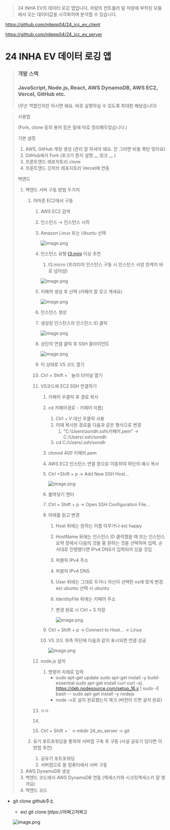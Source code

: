 > 24 INHA EV의 데이터 로깅 앱입니다. 차량의 컨트롤러 밑 차량에 부착된 모듈에서 오는 데이터값을 시각화하며 분석할 수 있습니다.
> 

https://github.com/nitepp04/24_icc_ev_client

https://github.com/nitepp04/24_icc_ev_server

# 24 INHA EV 데이터 로깅 앱

> ### 개발 스택
> 
> 
> ### JavaScript, Node.js, React, AWS DynamoDB, AWS EC2, Vercel, GitHub etc.
> 
> (무슨 역할인지만 아시면 돼요. 바로 실행하실 수 있도록 최대한 해놨습니다)
> 

> 사용법
> 
> 
> (Fork, clone 등의 용어 등은 밑에 따로 정리해두었습니다.)
> 
> 기본 설정
> 
> 1. AWS, GitHub 계정 생성 (관리 잘 하셔야 돼요. 안 그러면 비용 폭탄 맞아요)
> 2. GitHub에서 Fork (포크가 뭔지 설명 __ 링크 __ )
> 3. 프론트엔드 레포지토리 clone
> 4. 프론트엔드 깃허브 레포지토리 Vercel에 연동
> 
> 백엔드
> 
> 1. 백엔드 서버 구동 방법 두가지
>     1. 아마존 EC2에서 구동
>         1. AWS EC2 검색
>         2. 인스턴스 → 인스턴스 시작
>         3. Amazon Linux 또는 Ubuntu 선택
>             
>             ![image.png](attachment:07872886-bd80-4794-b461-7ed9bc5364ff:image.png)
>             
>         4. 인스턴스 유형 [t3.mini](http://t3.mini) 이상 추천 
>             1. t3.micro (프리티어 인스턴스 구동 시 인스턴스 사양 한계치 바로 넘어섬)
>             
>             ![image.png](attachment:f6e08520-34ef-418d-9a35-5bcd4d661575:image.png)
>             
>         5. 키페어 생성 후 선택 (키페어 잘 갖고 계세요)
>             
>             ![image.png](attachment:4160f0ad-79ce-43d5-931b-d4c3eb5fd91e:image.png)
>             
>         6. 인스턴스 생성
>         7. 생성된 인스턴스의 인스턴스 ID 클릭
>             
>             ![image.png](attachment:08b7378a-c05a-4c1a-97e2-976498443683:image.png)
>             
>         8. 상단의 연결 클릭 후 SSH 클라이언트
>             
>             ![image.png](attachment:a2b697d1-4294-486d-ab83-313097a51be2:image.png)
>             
>         9. 이 상태로 VS 코드 열기
>         10. Ctrl + Shift + ` 눌러 터미널 열기
>         11. VS코드에 EC2 SSH 연결하기
>             1. 키페어 우클릭 후 경로 복사
>             2. cd 키페어경로 - 키페어 이름)
>                 1. Ctrl + V 대신 우클릭 사용
>                 2. 이때 복사된 경로를 다음과 같은 형식으로 변경
>                     1. "C:\Users\sondh\.ssh\키페어.pem” → C:/Users/.ssh/sondh
>                 3. cd C:/Users/.ssh/sondh
>             3. chmod 400 키페어.pem
>             4. AWS EC2 인스턴스 연결 창으로 이동하여 하단의 예시 복사
>             5. Ctrl +Shift + p → Add New SSH Host…
>                 
>                 ![image.png](attachment:fccce8bf-aa9d-4cf3-9b4b-8ec2c8e833e5:image.png)
>                 
>             6. 붙여넣기 엔터
>             7. Ctrl + Shift + p → Open SSH Configuration File...
>             8. 아래를 읽고 변경
>                 1. Host 뒤에는 원하는 이름 아무거나 ex) happy
>                 2. HostName 뒤에는 인스턴스 ID 클릭했을 때 뜨는 인스턴스 요약 창에서 다음의 것들 중 원하는 것을 선택하여 입력.  순서대로 진행했다면 IPv4 DNS가 입력되어 있을 것임
>                 3. 퍼블릭 IPv4 주소
>                 4. 퍼블릭 IPv4 DNS
>                 5. User 뒤에는 그대로 두거나 자신이 선택한 os에 맞게 변경. ex) ubuntu 선택 시 ubuntu
>                 6. IdentityFile 뒤에는 키페어 주소
>                 7. 변경 완료 시 Ctrl + S 저장
>                     
>                     ![image.png](attachment:952b3618-f768-483c-a498-9ad9f9dc107a:image.png)
>                     
>             9. Ctrl + Shift + p → Connect to Host… → Linux
>             10. VS 코드 좌측 하단에 다음과 같이 표시되면 연결 성공
>                 
>                 ![image.png](attachment:b0c44768-1a58-444b-aded-a4b8defdb08a:image.png)
>                 
>         12. node.js 설치
>             1. 명령어 차례로 입력
>                 - sudo apt-get update
>                 sudo apt-get install -y build-essential
>                 sudo apt-get install curl
>                 curl -sL https://deb.nodesource.com/setup_16.x | sudo -E bash --
>                 sudo apt-get install -y nodejs
>                 - node -v로 설치 완료됐는지 체크 (버전이 뜨면 설치 완료)
>         13. ㅇㅇ
>         14. 
>         15. Ctrl + Shift + ` → mkdir 24_ev_server → git 
>         
>     2. 유기 포트포워딩을 통하여 서버컴 구축 후 구동 (사설 공유기 있다면 이 방법 추천)
>         1. 공유기 포트포워딩
>         2. 서버컴으로 쓸 컴퓨터에서 서버 구동
> 2. AWS DynamoDB 생성
> 3. 백엔드 코드에서 AWS DynamoDB 연동 (액세스키와 시크릿액세스키 잘 챙겨요)
> 4. 백엔드 코드

- git clone github주소
    - ex) git clone [h](https://github.com/nitepp04/24_icc_ev_client.git)ttps://어쩌고저쩌고
    
    ![image.png](attachment:b51612d8-e01c-49be-9561-1734224c1cb7:image.png)